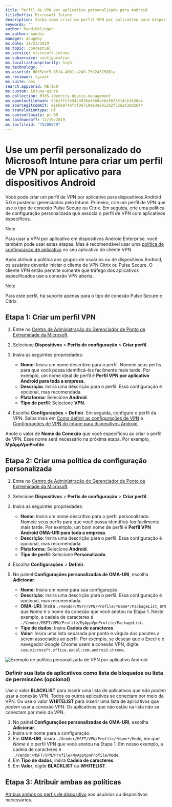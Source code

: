 ```yaml
---
title: Perfil de VPN por aplicativo personalizado para Android
titleSuffix: Microsoft Intune
description: Saiba como criar um perfil VPN por aplicativo para dispositivos Android gerenciados pelo Microsoft Intune.
keywords: ''
author: MandiOhlinger
ms.author: mandia
manager: dougeby
ms.date: 11/21/2019
ms.topic: conceptual
ms.service: microsoft-intune
ms.subservice: configuration
ms.localizationpriority: high
ms.technology: ''
ms.assetid: d035ebf5-85f4-4001-a249-75d24325061a
ms.reviewer: tycast
ms.suite: ems
search.appverid: MET150
ms.custom: intune-azure
ms.collection: M365-identity-device-management
ms.openlocfilehash: 83b2ffc7e942492be4560a56af0f3514cb1638a4
ms.sourcegitcommit: e166b9746fcf0e710e93ad012d2f52e2d3ed2644
ms.translationtype: HT
ms.contentlocale: pt-BR
ms.lasthandoff: 12/19/2019
ms.locfileid: "75206849"
---
```

# <a name="use-a-microsoft-intune-custom-profile-to-create-a-per-app-vpn-profile-for-android-devices"></a>Use um perfil personalizado do Microsoft Intune para criar um perfil de VPN por aplicativo para dispositivos Android

Você pode criar um perfil de VPN por aplicativo para dispositivos Android 5.0 e posterior gerenciados pelo Intune. Primeiro, crie um perfil de VPN que use o tipo de conexão Pulse Secure ou Citrix. Em seguida, crie uma política de configuração personalizada que associa o perfil de VPN com aplicativos específicos.

> [!NOTE]
> Para usar a VPN por aplicativo em dispositivos Android Enterprise, você também pode usar estas etapas. Mas é recomendável usar uma [política de configuração de aplicativo](../apps/app-configuration-policies-use-android.md) no seu aplicativo do cliente VPN.

Após atribuir a política aos grupos de usuários ou de dispositivos Android, os usuários deverão iniciar o cliente de VPN Citrix ou Pulse Secure. O cliente VPN então permite somente que tráfego dos aplicativos especificados use a conexão VPN aberta.

> [!NOTE]
>
> Para este perfil, há suporte apenas para o tipo de conexão Pulse Secure e Citrix.

## <a name="step-1-create-a-vpn-profile"></a>Etapa 1: Criar um perfil VPN

1. Entre no [Centro de Administração do Gerenciador de Ponto de Extremidade da Microsoft](https://go.microsoft.com/fwlink/?linkid=2109431).
2. Selecione **Dispositivos** > **Perfis de configuração** > **Criar perfil**.
3. Insira as seguintes propriedades:

    - **Nome**: Insira um nome descritivo para o perfil. Nomeie seus perfis para que você possa identificá-los facilmente mais tarde. Por exemplo, um nome ideal de perfil é **Perfil VPN por aplicativo Android para toda a empresa**.
    - **Descrição**: Insira uma descrição para o perfil. Essa configuração é opcional, mas recomendada.
    - **Plataforma**: Selecione **Android**.
    - **Tipo de perfil**: Selecione **VPN**.

4. Escolha **Configurações** > **Definir**. Em seguida, configure o perfil da VPN. Saiba mais em [Como definir as configurações de VPN](vpn-settings-configure.md) e [Configurações de VPN do Intune para dispositivos Android](vpn-settings-android.md).

Anote o valor de **Nome da Conexão** que você especificou ao criar o perfil de VPN. Esse nome será necessário na próxima etapa. Por exemplo, **MyAppVpnProfile**.

## <a name="step-2-create-a-custom-configuration-policy"></a>Etapa 2: Criar uma política de configuração personalizada

1. Entre no [Centro de Administração do Gerenciador de Ponto de Extremidade da Microsoft](https://go.microsoft.com/fwlink/?linkid=2109431).
2. Selecione **Dispositivos** > **Perfis de configuração** > **Criar perfil**.
3. Insira as seguintes propriedades:

    - **Nome**: Insira um nome descritivo para o perfil personalizado. Nomeie seus perfis para que você possa identificá-los facilmente mais tarde. Por exemplo, um bom nome de perfil é **Perfil VPN Android OMA-URI para toda a empresa**.
    - **Descrição**: Insira uma descrição para o perfil. Essa configuração é opcional, mas recomendada.
    - **Plataforma**: Selecione **Android**.
    - **Tipo de perfil**: Selecione **Personalizado**.

4. Escolha **Configurações** > **Definir**.
5. No painel **Configurações personalizadas de OMA-URI**, escolha **Adicionar**.
    - **Nome**: Insira um nome para sua configuração.
    - **Descrição**: Insira uma descrição para o perfil. Essa configuração é opcional, mas recomendada.
    - **OMA-URI**: Insira `./Vendor/MSFT/VPN/Profile/*Name*/PackageList`, em que *Nome* é o nome da conexão que você anotou na Etapa 1. Neste exemplo, a cadeia de caracteres é `./Vendor/MSFT/VPN/Profile/MyAppVpnProfile/PackageList`.
    - **Tipo de dados**: Insira **Cadeia de caracteres**.
    - **Valor**: Insira uma lista separada por ponto e vírgula dos pacotes a serem associados ao perfil. Por exemplo, se desejar que o Excel e o navegador Google Chrome usem a conexão VPN, digite: `com.microsoft.office.excel;com.android.chrome`.

![Exemplo de política personalizada de VPN por aplicativo Android](./media/android-pulse-secure-per-app-vpn/android_per_app_vpn_oma_uri.png)

### <a name="set-your-app-list-to-blacklist-or-whitelist-optional"></a>Definir sua lista de aplicativos como lista de bloqueios ou lista de permissões (opcional)

Use o valor **BLACKLIST** para inserir uma lista de aplicativos que *não podem* usar a conexão VPN. Todos os outros aplicativos se conectam por meio da VPN. Ou use o valor **WHITELIST** para inserir uma lista de aplicativos que *podem* usar a conexão VPN. Os aplicativos que não estão na lista não se conectam por meio da VPN.

1. No painel **Configurações personalizadas de OMA-URI**, escolha **Adicionar**.
2. Insira um nome para a configuração.
3. Em **OMA-URI**, insira `./Vendor/MSFT/VPN/Profile/*Name*/Mode`, em que *Nome* é o perfil VPN que você anotou na Etapa 1. Em nosso exemplo, a cadeia de caracteres é `./Vendor/MSFT/VPN/Profile/MyAppVpnProfile/Mode`.
4. Em **Tipo de dados**, insira **Cadeia de caracteres**.
5. Em **Valor**, digite **BLACKLIST** ou **WHITELIST**.

## <a name="step-3-assign-both-policies"></a>Etapa 3: Atribuir ambas as políticas

[Atribua ambos os perfis de dispositivo](device-profile-assign.md) aos usuários ou dispositivos necessários.
